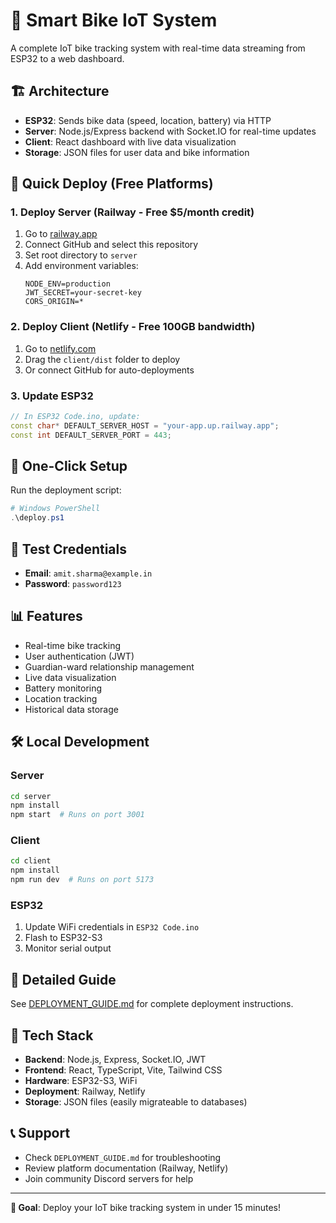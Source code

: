 # 🚴 Smart Bike IoT System

A complete IoT bike tracking system with real-time data streaming from ESP32 to a web dashboard.

## 🏗️ Architecture

- **ESP32**: Sends bike data (speed, location, battery) via HTTP
- **Server**: Node.js/Express backend with Socket.IO for real-time updates
- **Client**: React dashboard with live data visualization
- **Storage**: JSON files for user data and bike information

## 🚀 Quick Deploy (Free Platforms)

### 1. Deploy Server (Railway - Free $5/month credit)
1. Go to [railway.app](https://railway.app)
2. Connect GitHub and select this repository
3. Set root directory to `server`
4. Add environment variables:
   ```
   NODE_ENV=production
   JWT_SECRET=your-secret-key
   CORS_ORIGIN=*
   ```

### 2. Deploy Client (Netlify - Free 100GB bandwidth)
1. Go to [netlify.com](https://netlify.com)
2. Drag the `client/dist` folder to deploy
3. Or connect GitHub for auto-deployments

### 3. Update ESP32
```cpp
// In ESP32 Code.ino, update:
const char* DEFAULT_SERVER_HOST = "your-app.up.railway.app";
const int DEFAULT_SERVER_PORT = 443;
```

## 📱 One-Click Setup

Run the deployment script:
```powershell
# Windows PowerShell
.\deploy.ps1
```

## 🧪 Test Credentials

- **Email**: `amit.sharma@example.in`
- **Password**: `password123`

## 📊 Features

- Real-time bike tracking
- User authentication (JWT)
- Guardian-ward relationship management
- Live data visualization
- Battery monitoring
- Location tracking
- Historical data storage

## 🛠️ Local Development

### Server
```bash
cd server
npm install
npm start  # Runs on port 3001
```

### Client
```bash
cd client
npm install
npm run dev  # Runs on port 5173
```

### ESP32
1. Update WiFi credentials in `ESP32 Code.ino`
2. Flash to ESP32-S3
3. Monitor serial output

## 📖 Detailed Guide

See [DEPLOYMENT_GUIDE.md](DEPLOYMENT_GUIDE.md) for complete deployment instructions.

## 🔧 Tech Stack

- **Backend**: Node.js, Express, Socket.IO, JWT
- **Frontend**: React, TypeScript, Vite, Tailwind CSS
- **Hardware**: ESP32-S3, WiFi
- **Deployment**: Railway, Netlify
- **Storage**: JSON files (easily migrateable to databases)

## 📞 Support

- Check `DEPLOYMENT_GUIDE.md` for troubleshooting
- Review platform documentation (Railway, Netlify)
- Join community Discord servers for help

---

**🎯 Goal**: Deploy your IoT bike tracking system in under 15 minutes!
